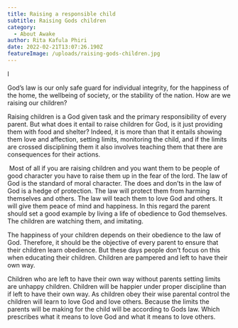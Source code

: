 ```yaml
---
title: Raising a responsible child
subtitle: Raising Gods children
category:
  - About Awake
author: Rita Kafula Phiri
date: 2022-02-21T13:07:26.190Z
featureImage: /uploads/raising-gods-children.jpg
---
```

l

God’s law is our only safe guard for individual integrity, for the happiness of the home, the wellbeing of society, or the stability of the nation. How are we raising our children?

Raising children is a God given task and the primary responsibility of every parent. But what does it entail to raise children for God, is it just providing them with food and shelter? Indeed, it is more than that it entails showing them love and affection, setting limits, monitoring the child, and if the limits are crossed disciplining them it also involves teaching them that there are consequences for their actions.

 Most of all if you are raising children and you want them to be people of good character you have to raise them up in the fear of the lord. The law of God is the standard of moral character. The does and don’ts in the law of God is a hedge of protection. The law will protect them from harming themselves and others. The law will teach them to love God and others. It will give them peace of mind and happiness. In this regard the parent should set a good example by living a life of obedience to God themselves. The children are watching them, and imitating.

The happiness of your children depends on their obedience to the law of God. Therefore, it should be the objective of every parent to ensure that their children learn obedience. But these days people don’t focus on this when educating their children. Children are pampered and left to have their own way.

Children who are left to have their own way without parents setting limits are unhappy children. Children will be happier under proper discipline than if left to have their own way. As children obey their wise parental control the children will learn to love God and love others. Because the limits the parents will be making for the child will be according to Gods law. Which prescribes what it means to love God and what it means to love others.

<!--EndFragment-->